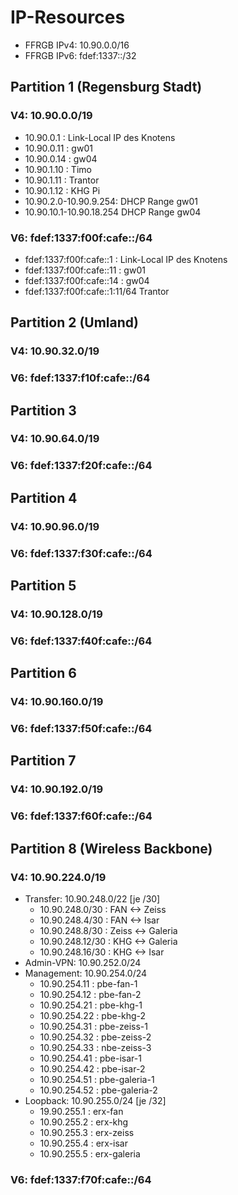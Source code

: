 # IP-Resources

* FFRGB IPv4: 10.90.0.0/16
* FFRGB IPv6: fdef:1337::/32

## Partition 1 (Regensburg Stadt)
### V4: 10.90.0.0/19
* 10.90.0.1  : Link-Local IP des Knotens
* 10.90.0.11 : gw01
* 10.90.0.14 : gw04
* 10.90.1.10 : Timo
* 10.90.1.11 : Trantor
* 10.90.1.12 : KHG Pi
* 10.90.2.0-10.90.9.254: DHCP Range gw01
* 10.90.10.1-10.90.18.254 DHCP Range gw04

### V6: fdef:1337:f00f:cafe::/64
* fdef:1337:f00f:cafe::1  : Link-Local IP des Knotens
* fdef:1337:f00f:cafe::11 : gw01
* fdef:1337:f00f:cafe::14 : gw04
* fdef:1337:f00f:cafe::1:11/64 Trantor

## Partition 2 (Umland)
### V4: 10.90.32.0/19
### V6: fdef:1337:f10f:cafe::/64

## Partition 3
### V4: 10.90.64.0/19
### V6: fdef:1337:f20f:cafe::/64

## Partition 4
### V4: 10.90.96.0/19
### V6: fdef:1337:f30f:cafe::/64

## Partition 5
### V4: 10.90.128.0/19
### V6: fdef:1337:f40f:cafe::/64

## Partition 6
### V4: 10.90.160.0/19
### V6: fdef:1337:f50f:cafe::/64

## Partition 7
### V4: 10.90.192.0/19
### V6: fdef:1337:f60f:cafe::/64

## Partition 8 (Wireless Backbone)
### V4: 10.90.224.0/19
* Transfer: 10.90.248.0/22 [je /30]
  * 10.90.248.0/30 : FAN <-> Zeiss
  * 10.90.248.4/30 : FAN <-> Isar
  * 10.90.248.8/30 : Zeiss <-> Galeria
  * 10.90.248.12/30 : KHG <-> Galeria
  * 10.90.248.16/30 : KHG <-> Isar
* Admin-VPN: 10.90.252.0/24 
* Management: 10.90.254.0/24
  * 10.90.254.11 : pbe-fan-1
  * 10.90.254.12 : pbe-fan-2
  * 10.90.254.21 : pbe-khg-1
  * 10.90.254.22 : pbe-khg-2
  * 10.90.254.31 : pbe-zeiss-1
  * 10.90.254.32 : pbe-zeiss-2
  * 10.90.254.33 : nbe-zeiss-3
  * 10.90.254.41 : pbe-isar-1
  * 10.90.254.42 : pbe-isar-2
  * 10.90.254.51 : pbe-galeria-1
  * 10.90.254.52 : pbe-galeria-2
* Loopback: 10.90.255.0/24 [je /32]
  * 19.90.255.1 : erx-fan
  * 10.90.255.2 : erx-khg
  * 10.90.255.3 : erx-zeiss
  * 10.90.255.4 : erx-isar
  * 10.90.255.5 : erx-galeria

### V6: fdef:1337:f70f:cafe::/64
